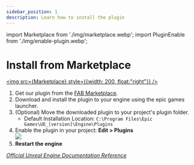 ```yaml
---
sidebar_position: 1
description: Learn how to install the plugin
---
```


import Marketplace from './img/marketplace.webp';
import PluginEnable from './img/enable-plugin.webp';

# Install from Marketplace

<a href="https://fab.com/s/cd4ac83117ca"><img src={Marketplace} style={{width: 200, float:"right"}} /></a>

1. Get our plugin from the [FAB Marketplace](https://fab.com/s/cd4ac83117ca).
2. Download and install the plugin to your engine using the epic games launcher.
3. (Optional) Move the downloaded plugin to your project's plugin folder.
    - Default Installation Location: ``C:\Program Files\Epic Games\UE_[version]\Engine\Plugins``
4. Enable the plugin in your project: **Edit > Plugins**<br/><img src={PluginEnable} class="border" />
5. **Restart the engine**

[_Official Unreal Engine Documentation Reference_](https://dev.epicgames.com/documentation/en-us/unreal-engine/working-with-plugins-in-unreal-engine)